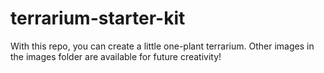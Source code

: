 # terrarium-starter-kit

With this repo, you can create a little one-plant terrarium. Other images in the images folder are available for future creativity!
